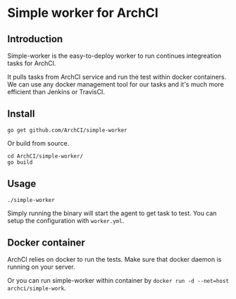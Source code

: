 # Simple worker for ArchCI

## Introduction

Simple-worker is the easy-to-deploy worker to run continues integreation tasks for ArchCI.

It pulls tasks from ArchCI service and run the test within docker containers. We can use any docker management tool for our tasks and it's much more efficient than Jenkins or TravisCI.

## Install

```
go get github.com/ArchCI/simple-worker
```

Or build from source.

```
cd ArchCI/simple-worker/
go build
```

## Usage

```
./simple-worker
```

Simply running the binary will start the agent to get task to test. You can setup the configuration with `worker.yml`.

## Docker container

ArchCI relies on docker to run the tests. Make sure that docker daemon is running on your server.

Or you can run simple-worker within container by `docker run -d --net=host archci/simple-work`.